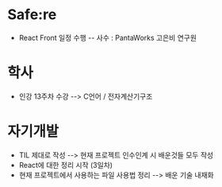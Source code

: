 # Safe:re

- React Front 일정 수행
  -- 사수 : PantaWorks 고은비 연구원

# 학사

- 인강 13주차 수강
  --> C언어 / 전자계산기구조

# 자기개발

- TIL 제대로 작성
  --> 현재 프로젝트 인수인계 시 배운것들 모두 작성
- React에 대한 정리 시작 (3일차)
- 현재 프로젝트에서 사용하는 파일 사용법 정리
  --> 배운 기술 내재화
